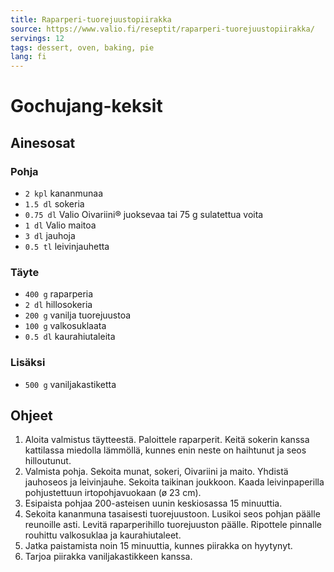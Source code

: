 ```yaml
---
title: Raparperi-tuorejuustopiirakka
source: https://www.valio.fi/reseptit/raparperi-tuorejuustopiirakka/
servings: 12
tags: dessert, oven, baking, pie
lang: fi
---
```


# Gochujang-keksit

## Ainesosat

### Pohja

- `2 kpl` kananmunaa
- `1.5 dl` sokeria
- `0.75 dl` Valio Oivariini® juoksevaa tai 75 g sulatettua voita
- `1 dl` Valio maitoa
- `3 dl` jauhoja
- `0.5 tl` leivinjauhetta

### Täyte

- `400 g` raparperia
- `2 dl` hillosokeria
- `200 g` vanilja tuorejuustoa
- `100 g` valkosuklaata
- `0.5 dl` kaurahiutaleita

### Lisäksi

- `500 g` vaniljakastiketta

## Ohjeet

1. Aloita valmistus täytteestä. Paloittele raparperit. Keitä sokerin kanssa kattilassa miedolla lämmöllä, kunnes enin neste on haihtunut ja seos hilloutunut.
1. Valmista pohja. Sekoita munat, sokeri, Oivariini ja maito. Yhdistä jauhoseos ja leivinjauhe. Sekoita taikinan joukkoon. Kaada leivinpaperilla pohjustettuun irtopohjavuokaan (ø 23 cm).
1. Esipaista pohjaa 200-asteisen uunin keskiosassa 15 minuuttia.
1. Sekoita kananmuna tasaisesti tuorejuustoon. Lusikoi seos pohjan päälle reunoille asti. Levitä raparperihillo tuorejuuston päälle. Ripottele pinnalle rouhittu valkosuklaa ja kaurahiutaleet.
1. Jatka paistamista noin 15 minuuttia, kunnes piirakka on hyytynyt.
1. Tarjoa piirakka vaniljakastikkeen kanssa.
